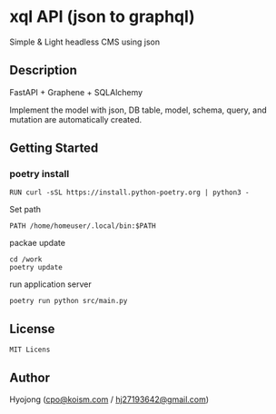 # xql API (json to graphql)

Simple & Light headless CMS  using json

## Description
FastAPI + Graphene + SQLAlchemy


Implement the model with json, DB table, model, schema, query, and mutation are automatically created.


## Getting Started

### poetry install

```
RUN curl -sSL https://install.python-poetry.org | python3 -
```
Set path
```
PATH /home/homeuser/.local/bin:$PATH
```

packae update

```
cd /work
poetry update
```

run application server
```
poetry run python src/main.py
```


## License
```
MIT Licens

```

## Author
Hyojong (cpo@koism.com / hj27193642@gmail.com)